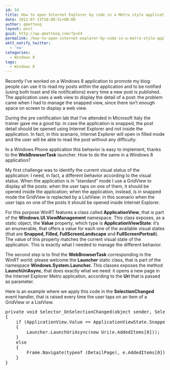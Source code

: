 ```yaml
---
id: 54
title: How to open Internet Explorer by code in a Metro style application
date: 2012-07-13T10:00:51+00:00
author: qmatteoq
layout: post
guid: http://wp.qmatteoq.com/?p=54
permalink: /how-to-open-internet-explorer-by-code-in-a-metro-style-application/
aktt_notify_twitter:
  - 'no'
categories:
  - Windows 8
tags:
  - Windows 8
---
```

Recently I’ve worked on a Windows 8 application to promote my blog: people can use it to read my posts within the application and to be notified (using both toast and tile notifications) every time a new post is published. The application uses a web view to display the detail of a post: the problem came when I had to manage the snapped view, since there isn’t enough space on screen to display a web view.

During the pre certification lab that I’ve attended in Microsoft Italy the trainer gave me a good tip: in case the application is snapped, the post detail should be opened using Internet Explorer and not inside the application. In fact, in this scenario, Internet Explorer will open in filled mode and the user will be able to read the post without any difficulty.

In a Windows Phone application this behavior is easy to implement, thanks to the **WebBrowserTask** launcher. How to do the same in a Windows 8 application?

My first challenge was to identify the current visual status of the application: I need, in fact, a different behavior according to the visual status. When the application is in “standard” mode I use a GridView to display all the posts: when the user taps on one of them, it should be opened inside the application; when the application, instead, is in snapped mode the GridView is replacted by a ListView: in this scenario when the user taps on one of the posts it should be opened inside Internet Explorer.

For this purpose WinRT features a class called **ApplicationView**, that is part of the **Windows.UI.ViewManagement** namespace. This class exposes, as a static object, the **Value** property, which type is **ApplicationViewState**: it’s an enumerable, that offers a value for each one of the available visual states (that are **Snapped, Filled, FullScreenLandscape** and **FullScreenPortrait**). The value of this property matches the current visual state of the application. This is exactly what I needed to manage the different behavior.

The second step is to find the **WebBrowserTask** corresponding in the WinRT world: please welcome the **Launcher** static class, that is part of the namespace **Windows.System.Launcher.** This classes exposes the method **LaunchUriAsync**, that does exactly what we need: it opens a new page in the Internet Explorer Metro application, according to the **Uri** that is passed as parameter.

Here is an example where we apply this code in the **SelectionChanged** event handler, that is raised every time the user taps on an item of a GridView or a ListView.

<pre class="brush: csharp;">private void Selector_OnSelectionChanged(object sender, SelectionChangedEventArgs e)
{
    if (ApplicationView.Value == ApplicationViewState.Snapped)
    {
        Launcher.LaunchUriAsync(new Uri(e.AddedItems[0]));
    }
    else
    {
        Frame.Navigate(typeof (DetailPage), e.AddedItems[0]);
    }
}</pre>